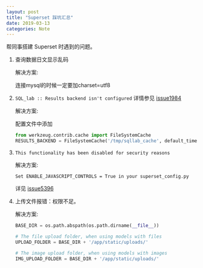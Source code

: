 ```yaml
---
layout: post
title: "Superset 踩坑汇总"
date: 2019-03-13
categories: Note
---
```


帮同事搭建 Superset 时遇到的问题。

1. 查询数据日文显示乱码

    解决方案:

      连接mysql的时候一定要加charset=utf8

2. `SQL_lab :: Results backend isn't configured` 详情参见 [issue1984](https://github.com/apache/incubator-superset/issues/1984)

    解决方案:

    配置文件中添加

    ```Python
    from werkzeug.contrib.cache import FileSystemCache
    RESULTS_BACKEND = FileSystemCache('/tmp/sqllab_cache', default_timeout=60*24*7)
    ```

3. `This functionality has been disabled for security reasons`

    解决方案:

      `Set ENABLE_JAVASCRIPT_CONTROLS = True in your superset_config.py`

      详见 [issue5396](https://github.com/apache/incubator-superset/issues/5396)

4. 上传文件报错：权限不足。

    解决方案:

    ``` Python
    BASE_DIR = os.path.abspath(os.path.dirname(__file__))

    # The file upload folder, when using models with files
    UPLOAD_FOLDER = BASE_DIR + '/app/static/uploads/'

    # The image upload folder, when using models with images
    IMG_UPLOAD_FOLDER = BASE_DIR + '/app/static/uploads/'
    ```